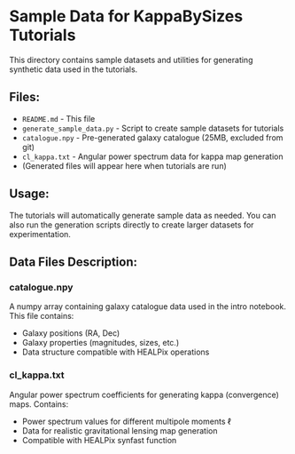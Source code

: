 # Sample Data for KappaBySizes Tutorials

This directory contains sample datasets and utilities for generating synthetic data used in the tutorials.

## Files:

- `README.md` - This file
- `generate_sample_data.py` - Script to create sample datasets for tutorials
- `catalogue.npy` - Pre-generated galaxy catalogue (25MB, excluded from git)
- `cl_kappa.txt` - Angular power spectrum data for kappa map generation
- (Generated files will appear here when tutorials are run)

## Usage:

The tutorials will automatically generate sample data as needed. You can also run the generation scripts directly to create larger datasets for experimentation.

## Data Files Description:

### catalogue.npy
A numpy array containing galaxy catalogue data used in the intro notebook. This file contains:
- Galaxy positions (RA, Dec)
- Galaxy properties (magnitudes, sizes, etc.)
- Data structure compatible with HEALPix operations

### cl_kappa.txt
Angular power spectrum coefficients for generating kappa (convergence) maps. Contains:
- Power spectrum values for different multipole moments ℓ
- Data for realistic gravitational lensing map generation
- Compatible with HEALPix synfast function